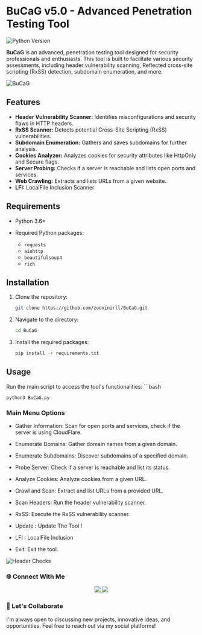 # BuCaG v5.0 - Advanced Penetration Testing Tool

![Python Version](https://img.shields.io/pypi/pyversions/your-package?label=Python%20Version)


**BuCaG** is an advanced, penetration testing tool designed for security professionals and enthusiasts. This tool is built to facilitate various security assessments, including header vulnerability scanning, Reflected cross-site scripting (RxSS) detection, subdomain enumeration, and more.

![BuCaG](https://github.com/user-attachments/assets/a00be95e-dbf0-41a2-9ecc-a79f7ecdbeeb)

## Features

- **Header Vulnerability Scanner:** Identifies misconfigurations and security flaws in HTTP headers.
- **RxSS Scanner:** Detects potential Cross-Site Scripting (RxSS) vulnerabilities.
- **Subdomain Enumeration:** Gathers and saves subdomains for further analysis.
- **Cookies Analyzer:** Analyzes cookies for security attributes like HttpOnly and Secure flags.
- **Server Probing:** Checks if a server is reachable and lists open ports and services.
- **Web Crawling:** Extracts and lists URLs from a given website.
- **LFI:** LocalFile Inclusion Scanner 

## Requirements

- Python 3.6+
- Required Python packages:

  - `requests`
  - `aiohttp`
  - `beautifulsoup4`
  - `rich`

## Installation

1. Clone the repository:
    ```bash
    git clone https://github.com/zooxinirll/BuCaG.git
    ```
2. Navigate to the directory:
    ```bash
    cd BuCaG 
    ```
3. Install the required packages:
    ```bash
    pip install -r requirements.txt
    ```

## Usage

Run the main script to access the tool's functionalities:
    ```bash
    
    python3 BuCaG.py
    

### Main Menu Options

* Gather Information: Scan for open ports and services, check if the server is using CloudFlare.
 
* Enumerate Domains: Gather domain names from a given domain.
 
* Enumerate Subdomains: Discover subdomains of a specified domain.

* Probe Server: Check if a server is reachable and list its status.
 
* Analyze Cookies: Analyze cookies from a given URL.
 
* Crawl and Scan: Extract and list URLs from a provided URL.
 
* Scan Headers: Run the header vulnerability scanner.
 
* RxSS: Execute the RxSS vulnerability scanner.

* Update : Update The Tool !

* LFI : LocalFile Inclusion 
 
* Exit: Exit the tool.


![Header Checks](https://github.com/user-attachments/assets/0fb56244-6aec-4fdc-a0b7-bf24ee4a70e8)

### 🌐 Connect With Me
<p align="center"> <a href="https://github.com/zooxinirll" target="_blank"> <img src="https://img.shields.io/badge/GitHub-000?style=for-the-badge&logo=github&logoColor=white" /> </a> <a href="https://www.instagram.com/h3r.10c4lh0st.07?igsh=MTRqcGNsdmN3a2FyaA==" target="_blank"> <img src="https://img.shields.io/badge/Instagram-E4405F?style=for-the-badge&logo=instagram&logoColor=white" /> </a></p>

### 🧠 Let's Collaborate
I'm always open to discussing new projects, innovative ideas, and opportunities. Feel free to reach out via my social platforms!

